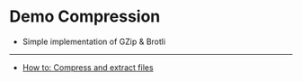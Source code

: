 # Demo Compression
* Simple implementation of GZip & Brotli

---
* [How to: Compress and extract files](https://learn.microsoft.com/en-us/dotnet/standard/io/how-to-compress-and-extract-files)